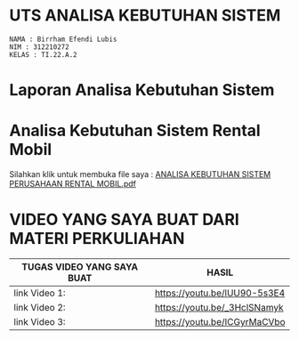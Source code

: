 # UTS ANALISA KEBUTUHAN SISTEM

```
NAMA : Birrham Efendi Lubis
NIM : 312210272
KELAS : TI.22.A.2
```

# Laporan Analisa Kebutuhan Sistem

# Analisa Kebutuhan Sistem Rental Mobil

Silahkan klik untuk membuka file saya : [ANALISA KEBUTUHAN SISTEM PERUSAHAAN RENTAL MOBIL.pdf](https://github.com/Birrhamm/analisis_kebutuhan_sistem/files/15334537/ANALISA.KEBUTUHAN.SISTEM.PERUSAHAAN.RENTAL.MOBIL.pdf)


# VIDEO YANG SAYA BUAT DARI MATERI PERKULIAHAN


| TUGAS VIDEO YANG SAYA BUAT | HASIL  |
| --- | --- |
| link Video 1: |https://youtu.be/lUU90-5s3E4 |
| link Video 2: |https://youtu.be/_3HclSNamyk |
| link Video 3: |https://youtu.be/ICGyrMaCVbo |
